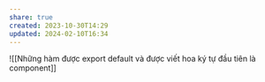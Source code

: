 ```yaml
---
share: true
created: 2023-10-30T14:29
updated: 2024-02-10T16:34
---
```

![[Những hàm được export default và được viết hoa ký tự đầu tiên là component]]